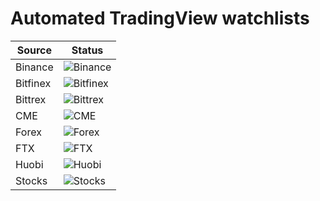 # Automated TradingView watchlists

| Source | Status |
| --- | --- |
| Binance | ![Binance](https://github.com/oktrader/tradingview-watchlists/workflows/Binance/badge.svg) |
| Bitfinex | ![Bitfinex](https://github.com/oktrader/tradingview-watchlists/workflows/Bitfinex/badge.svg) |
| Bittrex | ![Bittrex](https://github.com/oktrader/tradingview-watchlists/workflows/Bittrex/badge.svg) |
| CME | ![CME](https://github.com/oktrader/tradingview-watchlists/workflows/CME/badge.svg) |
| Forex | ![Forex](https://github.com/oktrader/tradingview-watchlists/workflows/FX/badge.svg) |
| FTX | ![FTX](https://github.com/oktrader/tradingview-watchlists/workflows/FTX/badge.svg) |
| Huobi | ![Huobi](https://github.com/oktrader/tradingview-watchlists/workflows/Huobi/badge.svg) |
| Stocks | ![Stocks](https://github.com/oktrader/tradingview-watchlists/workflows/Stocks/badge.svg) |

